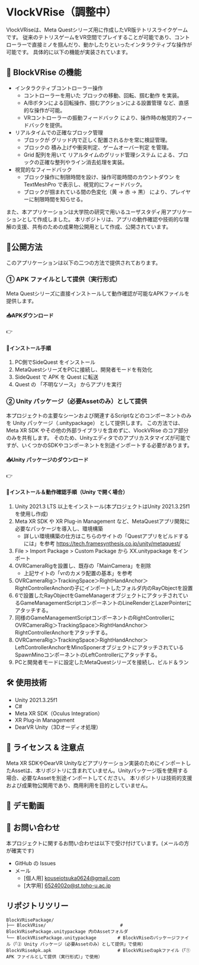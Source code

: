 # VlockVRise（調整中）
VlockVRiseは、Meta Questシリーズ用に作成したVR版テトリスライクゲームです。
従来のテトリスゲームをVR空間でプレイすることが可能であり、コントローラーで直接ミノを掴んだり、動かしたりといったインタラクティブな操作が可能です。
具体的に以下の機能が実装されています。

## 🎯 BlockVRise の機能
- インタラクティブコントローラー操作
  - コントローラーを用いた ブロックの移動、回転、掴む動作 を実装。
  - A/Bボタンによる回転操作、掴むアクションによる設置管理 など、直感的な操作が可能。
  - VRコントローラーの振動フィードバック により、操作時の触覚的フィードバックを提供。
- リアルタイムでの正確なブロック管理
  - ブロックが グリッド内で正しく配置されるかを常に検証管理。
  - ブロックの 積み上げや衝突判定、ゲームオーバー判定 を管理。
  - Grid 配列を用いて リアルタイムのグリッド管理システム による、ブロックの正確な整列やライン消去処理を実装。
- 視覚的なフィードバック
  - ブロック操作に制限時間を設け、操作可能時間のカウントダウン を TextMeshPro で表示し、視覚的にフィードバック。
  - ブロックが掴まれている間の色変化（黄 → 赤 → 黒） により、プレイヤーに制限時間を知らせる。

また、本アプリケーションは大学院の研究で用いるユーザスタディ用アプリケーションとして作成しました。
本リポジトリは、アプリの動作確認や技術的な理解の支援、共有のための成果物公開用として作成、公開されています。

## 🚀公開方法
このアプリケーションは以下の二つの方法で提供されております。

### ① APK ファイルとして提供（実行形式）
Meta Questシリーズに直接インストールして動作確認が可能なAPKファイルを提供します。
#### 📥APKダウンロード
👉
#### 📌インストール手順
1. PC側でSideQuest をインストール
2. MetaQuestシリーズをPCに接続し、開発者モードを有効化
3. SideQuest で APK を Quest に転送
4. Quest の 「不明なソース」 からアプリを実行

### ② Unity パッケージ（必要Assetのみ）として提供
本プロジェクトの主要なシーンおよび関連するScriptなどのコンポーネントのみを Unity パッケージ（.unitypackage） として提供します。
この方法では、Meta XR SDK やその他の外部ライブラリを含めずに、VlockVRise のコア部分のみを共有します。
そのため、Unityエディタでのアプリカスタマイズが可能ですが、いくつかのSDKやコンポーネントを別途インポートする必要があります。

#### 📥Unity パッケージのダウンロード
👉
#### 📌インストール＆動作確認手順（Unity で開く場合）
1. Unity 2021.3 LTS 以上をインストール(本プロジェクトはUnity 2021.3.25f1を使用し作成)
2. Meta XR SDK や XR Plug-in Management など、MetaQuestアプリ開発に必要なパッケージを導入し、環境構築
   - 詳しい環境構築の仕方はこちらのサイトの「Questアプリをビルドするには」を参考 https://tech.framesynthesis.co.jp/unity/metaquest/
4. File > Import Package > Custom Package から XX.unitypackage をインポート
5. OVRCameraRigを設置し、既存の「MainCamera」を削除
   - 上記サイトの「vrのカメラ配置の基本」を参考
6. OVRCameraRig＞TrackingSpace＞RightHandAnchor＞RightControllerAnchorの子にインポートしたフォルダ内のRayObjectを設置
7. 6で設置したRayObjectをGameManagerオブジェクトにアタッチされているGameManagementScriptコンポーネントのLineRenderとLazerPointerにアタッチする。
8. 同様のGameManagementScriptコンポーネントのRightControllerにOVRCameraRig＞TrackingSpace＞RightHandAnchor＞RightControllerAnchorをアタッチする。
9. OVRCameraRig＞TrackingSpace＞RightHandAnchor＞LeftControllerAnchorをMinoSponerオブジェクトにアタッチされているSpawnMinoコンポーネントのLeftControllerにアタッチする。
10. PCと開発者モードに設定したMetaQuestシリーズを接続し、ビルド＆ラン

## 🛠 使用技術
- Unity 2021.3.25f1
- C#
- Meta XR SDK（Oculus Integration）
- XR Plug-in Management
- DearVR Unity（3Dオーディオ処理）

## 📜 ライセンス & 注意点
Meta XR SDKやDearVR Unityなどアプリケーション実装のためにインポートしたAssetは、本リポジトリに含まれていません。Unityパッケージ版を使用する場合、必要なAssetを別途インポートしてください。
本リポジトリは技術的支援および成果物公開用であり、商用利用を目的としていません。

## 🎥 デモ動画

## 📩 お問い合わせ
本プロジェクトに関するお問い合わせは以下で受け付けています。(メールの方が確実です)
- GitHub の Issues
- メール
  - [個人用] kouseiotsuka0624@gmail.com
  - [大学用] 6524002o@st.toho-u.ac.jp
 
## リポジトリツリー
    BlockVRisePackage/
    ├── BlockVRise/                            # BlockVRisePackage.unitypackage 内のAssetフォルダ
    └── BlockVRisePackage.unitypackage        # BlockVRiseのパッケージファイル（「② Unity パッケージ（必要Assetのみ）として提供」で使用）
    BlockVRiseApk.apk                         # BlockVRiseのapkファイル（「① APK ファイルとして提供（実行形式）」で使用）
